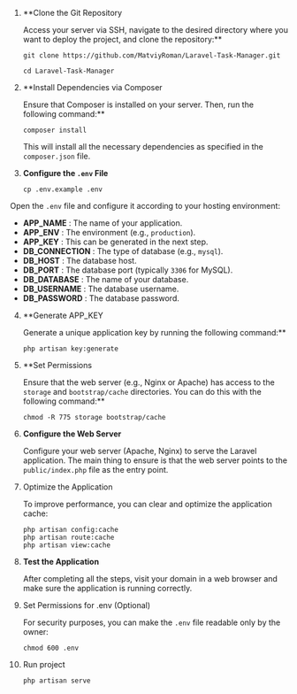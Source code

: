 1. **Clone the Git Repository

   Access your server via SSH, navigate to the desired directory where you want to deploy the project, and clone the repository:**

   ```
   git clone https://github.com/MatviyRoman/Laravel-Task-Manager.git

   cd Laravel-Task-Manager
   ```


2. **Install Dependencies via Composer

   Ensure that Composer is installed on your server. Then, run the following command:**

   ```
   composer install
   ```

   This will install all the necessary dependencies as specified in the `composer.json` file.


3. **Configure the `.env` File**

   ```
   cp .env.example .env
   ```

Open the `.env` file and configure it according to your hosting environment:

* **APP_NAME** : The name of your application.
* **APP_ENV** : The environment (e.g., `production`).
* **APP_KEY** : This can be generated in the next step.
* **DB_CONNECTION** : The type of database (e.g., `mysql`).
* **DB_HOST** : The database host.
* **DB_PORT** : The database port (typically `3306` for MySQL).
* **DB_DATABASE** : The name of your database.
* **DB_USERNAME** : The database username.
* **DB_PASSWORD** : The database password.


4. **Generate APP_KEY

   Generate a unique application key by running the following command:**

   ```
   php artisan key:generate
   ```

5. **Set Permissions

   Ensure that the web server (e.g., Nginx or Apache) has access to the `storage` and `bootstrap/cache` directories. You can do this with the following command:**

   ```
   chmod -R 775 storage bootstrap/cache
   ```
6. **Configure the Web Server**

   Configure your web server (Apache, Nginx) to serve the Laravel application. The main thing to ensure is that the web server points to the `public/index.php` file as the entry point.
7. Optimize the Application

   To improve performance, you can clear and optimize the application cache:

   ```
   php artisan config:cache
   php artisan route:cache
   php artisan view:cache
   ```
8. **Test the Application**

   After completing all the steps, visit your domain in a web browser and make sure the application is running correctly.
9. Set Permissions for .env (Optional)

    For security purposes, you can make the `.env` file readable only by the owner:

    ```
    chmod 600 .env
    ```
10. Run project

    ```
    php artisan serve
    ```
